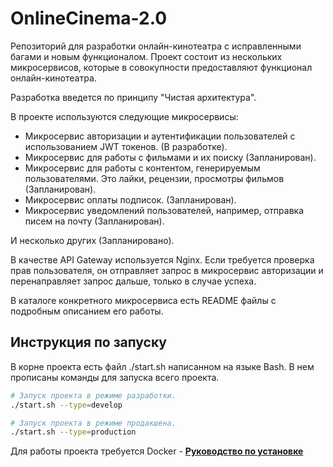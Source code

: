 # OnlineCinema-2.0

Репозиторий для разработки онлайн-кинотеатра с исправленными багами и новым функционалом. Проект состоит из нескольких микросервисов, которые в совокупности предоставляют функционал онлайн-кинотеатра.

Разработка введется по принципу "Чистая архитектура".

В проекте используются следующие микросервисы:

- Микросервис авторизации и аутентификации пользователей с использованием JWT токенов. (В разработке).
- Микросервис для работы с фильмами и их поиску (Запланирован).
- Микросервис для работы с контентом, генерируемым пользователями. Это лайки, рецензии, просмотры фильмов (Запланирован).
- Микросервис оплаты подписок. (Запланирован).
- Микросервис уведомлений пользователей, например, отправка писем на почту (Запланирован).

И несколько других (Запланировано).

В качестве API Gateway используется Nginx. Если требуется проверка прав пользователя, он отправляет запрос в микросервис авторизации и перенаправляет запрос дальше, только в случае успеха.

В каталоге конкретного микросервиса есть README файлы с подробным описанием его работы.

## Инструкция по запуску

В корне проекта есть файл ./start.sh написанном на языке Bash.
В нем прописаны команды для запуска всего проекта.

```bash
# Запуск проекта в режиме разработки.
./start.sh --type=develop

# Запуск проекта в режиме продакшена.
./start.sh --type=production
```

Для работы проекта требуется Docker - [**Руководство по установке**](https://docs.docker.com/manuals/)

